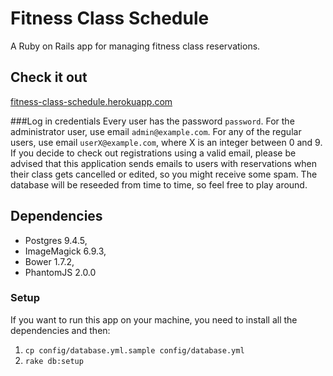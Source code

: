 # Fitness Class Schedule
A Ruby on Rails app for managing fitness class reservations.

## Check it out
[fitness-class-schedule.herokuapp.com](https://fitness-class-schedule.herokuapp.com/)

###Log in credentials
Every user has the password `password`. For the administrator user, use email `admin@example.com`. For any of the regular users, use email `userX@example.com`, where X is an integer between 0 and 9. If you decide to check out registrations using a valid email, please be advised that this application sends emails to users with reservations when their class gets cancelled or edited, so you might receive some spam. The database will be reseeded from time to time, so feel free to play around.

## Dependencies
- Postgres 9.4.5,
- ImageMagick 6.9.3,
- Bower 1.7.2,
- PhantomJS 2.0.0

### Setup
If you want to run this app on your machine, you need to install all the dependencies and then:

1. `cp config/database.yml.sample config/database.yml`
2. `rake db:setup`